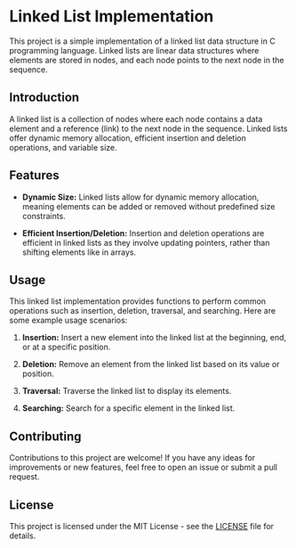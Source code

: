 # Linked List Implementation

This project is a simple implementation of a linked list data structure in C programming language. Linked lists are linear data structures where elements are stored in nodes, and each node points to the next node in the sequence.

## Introduction

A linked list is a collection of nodes where each node contains a data element and a reference (link) to the next node in the sequence. Linked lists offer dynamic memory allocation, efficient insertion and deletion operations, and variable size.

## Features

- **Dynamic Size:** Linked lists allow for dynamic memory allocation, meaning elements can be added or removed without predefined size constraints.

- **Efficient Insertion/Deletion:** Insertion and deletion operations are efficient in linked lists as they involve updating pointers, rather than shifting elements like in arrays.


## Usage

This linked list implementation provides functions to perform common operations such as insertion, deletion, traversal, and searching. Here are some example usage scenarios:

1. **Insertion:** Insert a new element into the linked list at the beginning, end, or at a specific position.

2. **Deletion:** Remove an element from the linked list based on its value or position.

3. **Traversal:** Traverse the linked list to display its elements.

4. **Searching:** Search for a specific element in the linked list.

## Contributing

Contributions to this project are welcome! If you have any ideas for improvements or new features, feel free to open an issue or submit a pull request.

## License

This project is licensed under the MIT License - see the [LICENSE](LICENSE) file for details.
